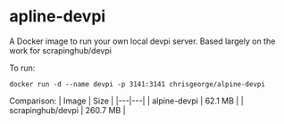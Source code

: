 apline-devpi
============
A Docker image to run your own local devpi server. Based largely on the work for scrapinghub/devpi

To run:
```shell
docker run -d --name devpi -p 3141:3141 chrisgeorge/alpine-devpi
```

Comparison:
| Image | Size |
|---|---|
| alpine-devpi | 62.1 MB |
| scrapinghub/devpi | 260.7 MB |


